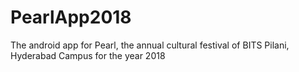 # PearlApp2018
The android app for Pearl, the annual cultural festival of BITS Pilani, Hyderabad Campus for the year 2018
